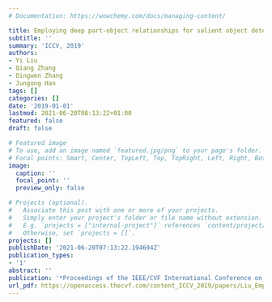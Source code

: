 ```yaml
---
# Documentation: https://wowchemy.com/docs/managing-content/

title: Employing deep part-object relationships for salient object detection
subtitle: ''
summary: 'ICCV, 2019'
authors:
- Yi Liu
- Qiang Zhang
- Dingwen Zhang
- Jungong Han
tags: []
categories: []
date: '2019-01-01'
lastmod: 2021-06-20T08:13:22+01:00
featured: false
draft: false

# Featured image
# To use, add an image named `featured.jpg/png` to your page's folder.
# Focal points: Smart, Center, TopLeft, Top, TopRight, Left, Right, BottomLeft, Bottom, BottomRight.
image:
  caption: ''
  focal_point: ''
  preview_only: false

# Projects (optional).
#   Associate this post with one or more of your projects.
#   Simply enter your project's folder or file name without extension.
#   E.g. `projects = ["internal-project"]` references `content/project/deep-learning/index.md`.
#   Otherwise, set `projects = []`.
projects: []
publishDate: '2021-06-20T07:13:22.194694Z'
publication_types:
- '1'
abstract: ''
publication: '*Proceedings of the IEEE/CVF International Conference on Computer Vision*'
url_pdf: https://openaccess.thecvf.com/content_ICCV_2019/papers/Liu_Employing_Deep_Part-Object_Relationships_for_Salient_Object_Detection_ICCV_2019_paper.pdf
---
```

